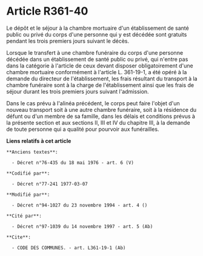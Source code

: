 # Article R361-40

Le dépôt et le séjour à la chambre mortuaire d'un établissement de santé public ou privé du corps d'une personne qui y est
décédée sont gratuits pendant les trois premiers jours suivant le décès.

Lorsque le transfert à une chambre funéraire du corps d'une personne décédée dans un établissement de santé public ou privé,
qui n'entre pas dans la catégorie à l'article de ceux devant disposer obligatoirement d'une chambre mortuaire conformément à
l'article L. 361-19-1, a été opéré à la demande du directeur de l'établissement, les frais résultant du transport à la
chambre funéraire sont à la charge de l'établissement ainsi que les frais de séjour durant les trois premiers jours suivant
l'admission.

Dans le cas prévu à l'alinéa précédent, le corps peut faire l'objet d'un nouveau transport soit à une autre chambre
funéraire, soit à la résidence du défunt ou d'un membre de sa famille, dans les délais et conditions prévus à la présente
section et aux sections II, III et IV du chapitre III, à la demande de toute personne qui a qualité pour pourvoir aux
funérailles.

**Liens relatifs à cet article**

	**Anciens textes**:

	  - Décret n°76-435 du 18 mai 1976 - art. 6 (V)

	**Codifié par**:

	  - Décret n°77-241 1977-03-07

	**Modifié par**:

	  - Décret n°94-1027 du 23 novembre 1994 - art. 4 ()

	**Cité par**:

	  - Décret n°97-1039 du 14 novembre 1997 - art. 5 (Ab)

	**Cite**:

	  - CODE DES COMMUNES. - art. L361-19-1 (Ab)
